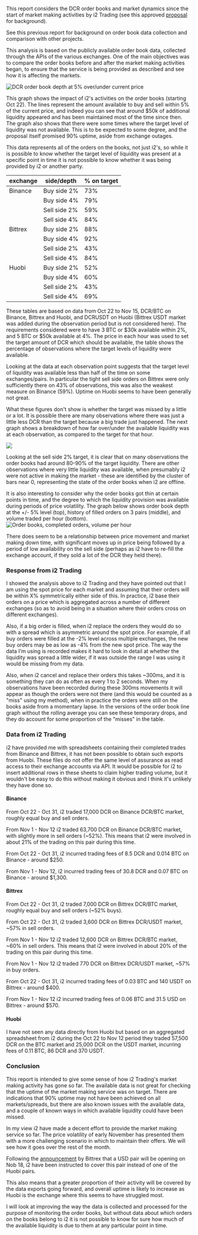 This report considers the DCR order books and market dynamics since the start of market making activities by i2 Trading (see this approved [proposal](https://proposals.decred.org/proposals/2eb7ddb29f151691ba14ac8c54d53f6692c1f5e8fe06244edf7d3c33fb440bd9) for background). 

See this previous report for background on order book data collection and comparison with other projects.

This analysis is based on the publicly available order book data, collected through the APIs of the various exchanges. One of the main objectives was to compare the order books before and after the market making activities began, to ensure that the service is being provided as described and see how it is affecting the markets.

![DCR order book depth at 5% over/under current price](DCR-orderbooks-time-Oct15.png)

This graph shows the impact of i2's activities on the order books (starting Oct 22). The lines represent the amount available to buy and sell within 5% of the current price, and indeed you can see that around $50k of additional liquidity appeared and has been maintained most of the time since then. The graph also shows that there were some times where the target level of liquidity was not available. This is to be expected to some degree, and the proposal itself promised 90% uptime, aside from exchange outages.

This data represents all of the orders on the books, not just i2's, so while it is possible to know whether the target level of liquidity was present at a specific point in time it is not possible to know whether it was being provided by i2 or another party. 

| exchange | side/depth   | % on target |
| -------- | ------------ | ----------- |
| Binance  | Buy side 2%  | 73%         |
|          | Buy side 4%  | 79%         |
|          | Sell side 2% | 59%         |
|          | Sell side 4% | 84%         |
| Bittrex  | Buy side 2%  | 88%         |
|          | Buy side 4%  | 92%         |
|          | Sell side 2% | 43%         |
|          | Sell side 4% | 84%         |
| Huobi    | Buy side 2%  | 52%         |
|          | Buy side 4%  | 60%         |
|          | Sell side 2% | 43%         |
|          | Sell side 4% | 69%         |

These tables are based on data from Oct 22 to Nov 15, DCR/BTC on Binance, Bittrex and Huobi, and DCRUSDT on Huobi (Bittrex USDT market was added during the observation period but is not considered here). The requirements considered were to have 3 BTC or $30k available within 2%, and 5 BTC or $50k available at 4%. The price in each hour was used to set the target amount of DCR which should be available, the table shows the percentage of observations where the target levels of liquidity were available.

Looking at the data at each observation point suggests that the target level of liquidity was available less than half of the time on some exchanges/pairs. In particular the tight sell side orders on Bittrex were only sufficiently there on 43% of observations, this was also the weakest measure on Binance (59%). Uptime on Huobi seems to have been generally not great. 

What these figures don't show is whether the target was missed by a little or a lot. It is possible there are many observations where there was just a little less DCR than the target because a big trade just happened. The next graph shows a breakdown of how far over/under the available liquidity was at each observation, as compared to the target for that hour.

![](liquidity-targets.png)

Looking at the sell side 2% target, it is clear that on many observations the order books had around 80-90% of the target liquidity. There are other observations where very little liquidity was available, when presumably i2 were not active in making the market - these are identified by the cluster of bars near 0, representing the state of the order books when i2 are offline.

It is also interesting to consider why the order books got thin at certain points in time, and the degree to which the liquidity provision was available during periods of price volatility. The graph below shows order book depth at the +/- 5% level (top), history of filled orders on 3 pairs (middle), and volume traded per hour  (bottom).![Order books, completed orders, volume per hour](orderbooks-history-volume.png)

There does seem to be a relationship between price movement and market making down time, with significant moves up in price being followed by a period of low availability on the sell side (perhaps as i2 have to re-fill the exchange account, if they sold a lot of the DCR they held there).

### Response from i2 Trading

I showed the analysis above to i2 Trading and they have pointed out that I am using the spot price for each market and assuming that their orders will be within X% symmetrically either side of this. In practice, i2 base their orders on a price which is aggregated across a number of different exchanges (so as to avoid being in a situation where their orders cross on different exchanges). 

Also, if a big order is filled, when i2 replace the orders they would do so with a spread which is asymmetric around the spot price. For example, if all buy orders were filled at the -2% level across multiple exchanges, the new buy orders may be as low as -4% from the new spot price. The way the data I'm using is recorded makes it hard to look in detail at whether the liquidity was spread a little wider, if it was outside the range I was using it would be missing from my data.

Also, when i2 cancel and replace their orders this takes ~300ms, and it is something they can do as often as every 1 to 2 seconds. When my observations have been recorded during these 300ms movements it will appear as though the orders were not there (and this would be counted as a "miss" using my method), when in practice the orders were still on the books aside from a momentary lapse. In the versions of the order book line graph without the rolling average you can see these temporary drops, and they do account for some proportion of the "misses" in the table.

### Data from i2 Trading

i2 have provided me with spreadsheets containing their completed trades from Binance and Bittrex, it has not been possible to obtain such exports from Huobi. These files do not offer the same level of assurance as read access to their exchange accounts via API. It would be possible for i2 to insert additional rows in these sheets to claim higher trading volume, but it wouldn't be easy to do this without making it obvious and I think it's unlikely they have done so. 

#### Binance

From Oct 22 - Oct 31, i2 traded 17,000 DCR on Binance DCR/BTC market, roughly equal buy and sell orders.

From Nov 1 - Nov 12 i2 traded 63,700 DCR on Binance DCR/BTC market, with slightly more in sell orders (~52%). This means that i2 were involved in about 21% of the trading on this pair during this time.

From Oct 22 - Oct 31, i2 incurred trading fees of 8.5 DCR and 0.014 BTC on Binance - around $250.

From Nov 1 - Nov 12, i2 incurred trading fees of 30.8 DCR and 0.07 BTC on Binance - around $1,300.

#### Bittrex

From Oct 22 - Oct 31, i2 traded 7,000 DCR on Bittrex DCR/BTC market, roughly equal buy and sell orders (~52% buys).

From Oct 22 - Oct 31, i2 traded 3,600 DCR on Bittrex DCR/USDT market, ~57% in sell orders.

From Nov 1 - Nov 12 i2 traded 12,600 DCR on Bittrex DCR/BTC market, ~60% in sell orders. This means that i2 were involved in about 20% of the trading on this pair during this time.

From Nov 1 - Nov 12 i2 traded 770 DCR on Bittrex DCR/USDT market, ~57% in buy orders.

From Oct 22 - Oct 31, i2 incurred trading fees of 0.03 BTC and 140 USDT on Bittrex - around $400.

From Nov 1 - Nov 12 i2 incurred trading fees of 0.06 BTC and 31.5 USD on Bittrex - around $570.

#### Huobi

I have not seen any data directly from Huobi but based on an aggregated spreadsheet from i2 during the Oct 22 to Nov 12 period they traded 57,500 DCR on the BTC market and 25,000 DCR on the USDT market, incurring fees of 0.11 BTC, 86 DCR and 370 USDT.

### Conclusion

This report is intended to give some sense of how i2 Trading's market making activity has gone so far. The available data is not great for checking that the uptime of the market making service was on target. There are indications that 90% uptime may not have been achieved on all markets/spreads, but there are also known issues with the available data, and a couple of known ways in which available liquidity could have been missed.

In my view i2 have made a decent effort to provide the market making service so far. The price volatility of early November has presented them with a more challenging scenario in which to maintain their offers. We will see how it goes over the rest of the month.

Following the [announcement](https://twitter.com/BittrexExchange/status/1194330471385186316?s=20) by Bittrex that  a USD pair will be opening on Nob 18, i2 have been instructed to cover this pair instead of one of the Huobi pairs. 

This also means that a greater proportion of their activity will be covered by the data exports going forward, and overall uptime is likely to increase as Huobi is the exchange where this seems to have struggled most.

I will look at improving the way the data is collected and processed for the purpose of monitoring the order books, but without data about which orders on the books belong to i2 it is not possible to know for sure how much of the available liquidity is due to them at any particular point in time.







